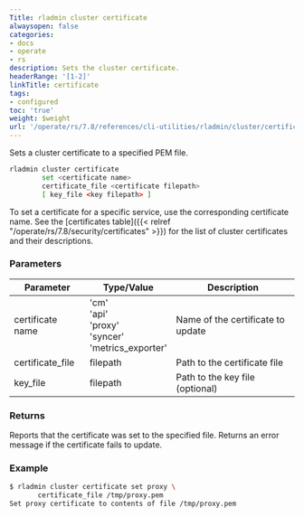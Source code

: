 ```yaml
---
Title: rladmin cluster certificate
alwaysopen: false
categories:
- docs
- operate
- rs
description: Sets the cluster certificate.
headerRange: '[1-2]'
linkTitle: certificate
tags:
- configured
toc: 'true'
weight: $weight
url: '/operate/rs/7.8/references/cli-utilities/rladmin/cluster/certificate/'
---
```


Sets a cluster certificate to a specified PEM file.

```sh
rladmin cluster certificate
        set <certificate name>
        certificate_file <certificate filepath>
        [ key_file <key filepath> ]
```

To set a certificate for a specific service, use the corresponding certificate name. See the [certificates table]({{< relref "/operate/rs/7.8/security/certificates" >}}) for the list of cluster certificates and their descriptions.

### Parameters

| Parameter | Type/Value | Description |
|-----------|------------|-------------|
| certificate name | 'cm'<br /> 'api'<br /> 'proxy'<br /> 'syncer'<br /> 'metrics_exporter' | Name of the certificate to update |
| certificate_file | filepath | Path to the certificate file |
| key_file | filepath | Path to the key file (optional) |

### Returns

Reports that the certificate was set to the specified file. Returns an error message if the certificate fails to update.

### Example

```sh
$ rladmin cluster certificate set proxy \
       certificate_file /tmp/proxy.pem
Set proxy certificate to contents of file /tmp/proxy.pem
```
